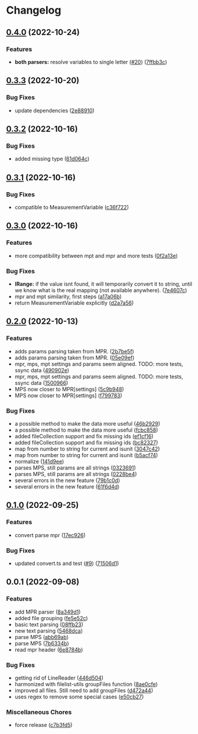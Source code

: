 # Changelog

## [0.4.0](https://github.com/cheminfo/biologic-converter/compare/v0.3.3...v0.4.0) (2022-10-24)


### Features

* **both parsers:** resolve variables to single letter  ([#20](https://github.com/cheminfo/biologic-converter/issues/20)) ([7ffbb3c](https://github.com/cheminfo/biologic-converter/commit/7ffbb3c0abd02f64023909887333b0ed0603b4d4))

## [0.3.3](https://github.com/cheminfo/biologic-converter/compare/v0.3.2...v0.3.3) (2022-10-20)


### Bug Fixes

* update dependencies ([2e88910](https://github.com/cheminfo/biologic-converter/commit/2e889104d12445a0ed7f9bfadc9a44354405ab0f))

## [0.3.2](https://github.com/cheminfo/biologic-converter/compare/v0.3.1...v0.3.2) (2022-10-16)


### Bug Fixes

* added missing type ([61d064c](https://github.com/cheminfo/biologic-converter/commit/61d064c44eb2a6be2db1f110b163fdd5a08a2560))

## [0.3.1](https://github.com/cheminfo/biologic-converter/compare/v0.3.0...v0.3.1) (2022-10-16)


### Bug Fixes

* compatible to MeasurementVariable ([c36f722](https://github.com/cheminfo/biologic-converter/commit/c36f722426150cefd7f944a26a6f43bf564ad49c))

## [0.3.0](https://github.com/cheminfo/biologic-converter/compare/v0.2.0...v0.3.0) (2022-10-16)


### Features

* more compatibility between mpt and mpr and more tests ([0f2a13e](https://github.com/cheminfo/biologic-converter/commit/0f2a13e6b6cf791769d9d44ad50771ccc1f996e5))


### Bug Fixes

* **IRange:** if the value isnt found, it will temporarily convert it to string, until we know what is the real mapping (not available anywhere). ([7e4607c](https://github.com/cheminfo/biologic-converter/commit/7e4607c7285016f1af0d22f66faa2b21cf4b0804))
* mpr and mpt similarity, first steps ([a17a06b](https://github.com/cheminfo/biologic-converter/commit/a17a06b8e1251789823412a17e89df06f6d9afd5))
* return MeasurementVariable explicitly ([d2a7a56](https://github.com/cheminfo/biologic-converter/commit/d2a7a568e653ef9cf962d558b45734c306aec9f4))

## [0.2.0](https://github.com/cheminfo/biologic-converter/compare/v0.1.0...v0.2.0) (2022-10-13)


### Features

* adds params parsing taken from MPR. ([2b7be5f](https://github.com/cheminfo/biologic-converter/commit/2b7be5f9f0e44fc010df66a25a8b785ea596b2ec))
* adds params parsing taken from MPR. ([05e09ef](https://github.com/cheminfo/biologic-converter/commit/05e09ef1fa06d3c0283a8a02bff81dbc7fb4c50a))
* mpr, mps, mpt settings and params seem aligned. TODO: more tests,  ssync data ([490902e](https://github.com/cheminfo/biologic-converter/commit/490902eed7c35a3101ec5157a866732274f7a4d5))
* mpr, mps, mpt settings and params seem aligned. TODO: more tests,  ssync data ([1500966](https://github.com/cheminfo/biologic-converter/commit/1500966343e5a73b6fcfbeb9222e703f3f6f70eb))
* MPS now closer to MPR[settings] ([5c9b948](https://github.com/cheminfo/biologic-converter/commit/5c9b948591f6a7a6b4ee52c4231c18fba22d7af0))
* MPS now closer to MPR[settings] ([f799783](https://github.com/cheminfo/biologic-converter/commit/f799783d8a4270b044125a32e8dfd4371042745c))


### Bug Fixes

* a possible method to make the data more useful ([46b2929](https://github.com/cheminfo/biologic-converter/commit/46b2929fed80370e5eb33ae0a53b540d1f6bb0be))
* a possible method to make the data more useful ([fcbc858](https://github.com/cheminfo/biologic-converter/commit/fcbc85896d76e6e8bd68cd375a5c26056629fe39))
* added fileCollection support and fix missing ids ([ef1cf16](https://github.com/cheminfo/biologic-converter/commit/ef1cf1642f4cc8580bd8857fd80dd4531adaa90c))
* added fileCollection support and fix missing ids ([bc82327](https://github.com/cheminfo/biologic-converter/commit/bc82327a6dd648ccdf0b1bfa784a281696636bc5))
* map from number to string for current and isunit ([3047c42](https://github.com/cheminfo/biologic-converter/commit/3047c42c33107fa468bc8b5dc9fa9b03acb91320))
* map from number to string for current and isunit ([b5acf74](https://github.com/cheminfo/biologic-converter/commit/b5acf746ab8b09fb51e81b5e7af487ebb6c05948))
* normalize ([141d9ee](https://github.com/cheminfo/biologic-converter/commit/141d9eea4a09d77203c445e2ffc405bc5971d25c))
* parses MPS, still params are all strings ([0323691](https://github.com/cheminfo/biologic-converter/commit/0323691f9a3571dc3c0eb6a7beae4e630041b201))
* parses MPS, still params are all strings ([0228be4](https://github.com/cheminfo/biologic-converter/commit/0228be494deb1078d4d86a8dd12bd5c1c069064b))
* several errors in the new feature ([79b1c0d](https://github.com/cheminfo/biologic-converter/commit/79b1c0d1f2c6f35427eefb28e64f32dc9c5ec11f))
* several errors in the new feature ([61f6d4d](https://github.com/cheminfo/biologic-converter/commit/61f6d4de237025127e5bae40257a218eb295a5c9))

## [0.1.0](https://github.com/cheminfo/biologic-converter/compare/v0.0.1...v0.1.0) (2022-09-25)


### Features

* convert parse mpr ([17ec926](https://github.com/cheminfo/biologic-converter/commit/17ec926afec210cc2f944d70d6d3d85cfc52e5e1))


### Bug Fixes

* updated convert.ts and test ([#9](https://github.com/cheminfo/biologic-converter/issues/9)) ([71506d1](https://github.com/cheminfo/biologic-converter/commit/71506d1ecfdd9bfff5a474356c6ed6c2c8b59a6f))

## 0.0.1 (2022-09-08)


### Features

* add MPR parser ([8a349d1](https://github.com/cheminfo/biologic-converter/commit/8a349d12d16b68a983b2aec83d051368d04d8bec))
* added file grouping ([fe5e52c](https://github.com/cheminfo/biologic-converter/commit/fe5e52c29c3e67112caaabbb664e8d6897e22c9f))
* basic text parsing ([08ffb23](https://github.com/cheminfo/biologic-converter/commit/08ffb23208f3fe93b07f8f5c568a1ab44bb4a35b))
* new text parsing ([5468dca](https://github.com/cheminfo/biologic-converter/commit/5468dca1251a456de0e28f4bacfd5a1716070787))
* parse MPS ([abb69ab](https://github.com/cheminfo/biologic-converter/commit/abb69ab78eea867002175c0cad94bd5a6ca2b3b3))
* parse MPS ([7b6334b](https://github.com/cheminfo/biologic-converter/commit/7b6334b2554887736b190f3883b56372cd1641ba))
* read mpr header ([6e8784b](https://github.com/cheminfo/biologic-converter/commit/6e8784be35d10fae01c179b50e387ce7836cec6e))


### Bug Fixes

* getting rid of LineReader ([446d504](https://github.com/cheminfo/biologic-converter/commit/446d5046aef732cc073c6d671f03ad92ad17f34b))
* harmonized with filelist-utils groupFiles function ([8ae0cfe](https://github.com/cheminfo/biologic-converter/commit/8ae0cfedb2926a965f4f856161e7d1fa5c2534e3))
* improved all files. Still need to add groupFiles ([d472a44](https://github.com/cheminfo/biologic-converter/commit/d472a443e00910d7bdd9689dd38b272ea4c9973d))
* uses regex to remove some special cases ([e50cb27](https://github.com/cheminfo/biologic-converter/commit/e50cb274789c40a6be34bd3eab41900901327c41))


### Miscellaneous Chores

* force release ([c7b3fd5](https://github.com/cheminfo/biologic-converter/commit/c7b3fd5d83233ad5607a18c59345875c4c001071))
